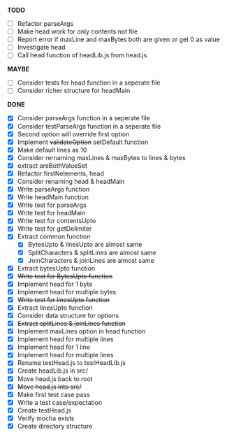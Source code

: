 **TODO**

- [ ] Refactor parseArgs
- [ ] Make head work for only contents not file
- [ ] Report error if maxLine and maxBytes both are given or get 0 as value
- [ ] Investigate head
- [ ] Call head function of headLib.js from head.js

**MAYBE**
- [ ] Consider tests for head function in a seperate file
- [ ] Consider richer structure for headMain

**DONE**

- [x] Consider parseArgs function in a seperate file
- [x] Consider testParseArgs function in a seperate file
- [x] Second option will override first option
- [x] Implement ~~validateOption~~ setDefault function
- [x] Make default lines as 10
- [x] Consider rernaming maxLines & maxBytes to lines & bytes
- [x] extract areBothValueSet
- [x] Refactor firstNelements, head
- [x] Consider renaming head & headMain
- [x] Write parseArgs function
- [x] Write headMain function
- [x] Write test for parseArgs
- [x] Write test for headMain
- [x] Write test for contentsUpto
- [x] Write test for getDelimiter
- [x] Extract common function
  - [x] BytesUpto & linesUpto are almost same
  - [x] SplitCharacters & splitLines are almost same
  - [x] JoinCharacters & joinLines are almost same
- [x] Extract bytesUpto function
- [x] ~~Write test for BytesUpto function~~
- [x] Implement head for 1 byte
- [x] Implement head for multiple bytes
- [x] ~~Write test for linesUpto function~~
- [x] Extract linesUpto function
- [x] Consider data structure for options
- [x] ~~Extract splitLines & joinLines function~~
- [x] Implement maxLines option in head function
- [x] Implement head for multiple lines
- [x] Implement head for 1 line
- [x] Implement head for multiple lines
- [x] Rename testHead.js to testHeadLib.js
- [x] Create headLib.js in src/
- [x] Move head.js back to root
- [x] ~~Move head.js into src/~~
- [x] Make first test case pass
- [x] Write a test case/expectation
- [x] Create testHead.js
- [x] Verify mocha exists
- [x] Create directory structure
